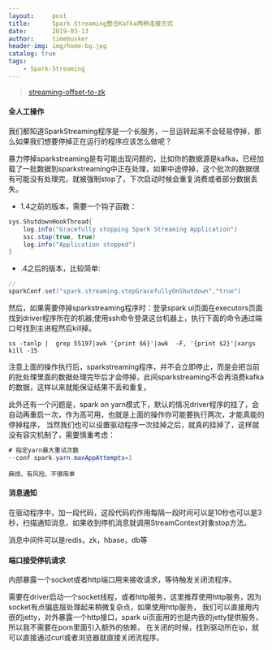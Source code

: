 ```yaml
---
layout:     post
title:      Spark Streaming整合Kafka两种连接方式
date:       2019-03-13
author:     timebusker
header-img: img/home-bg.jpg
catalog: true
tags:
    - Spark-Streaming
---
```


> [streaming-offset-to-zk](https://github.com/qindongliang/streaming-offset-to-zk)

#### 全人工操作

我们都知道SparkStreaming程序是一个长服务，一旦运转起来不会轻易停掉，那么如果我们想要停掉正在运行的程序应该怎么做呢？

暴力停掉sparkstreaming是有可能出现问题的，比如你的数据源是kafka，已经加载了一批数据到sparkstreaming中正在处理，如果中途停掉，这个批次的数据很有可能没有处理完，就被强制stop了，下次启动时候会重复消费或者部分数据丢失。

- 1.4之前的版本，需要一个钩子函数：

```scala
sys.ShutdownHookThread{  
    log.info("Gracefully stopping Spark Streaming Application")  
    ssc.stop(true, true)  
    log.info("Application stopped")  
}  
```

- .4之后的版本，比较简单:

```scala
// 
sparkConf.set("spark.streaming.stopGracefullyOnShutdown","true")  
```

然后，如果需要停掉sparkstreaming程序时：登录spark ui页面在executors页面找到driver程序所在的机器;使用ssh命令登录这台机器上，执行下面的命令通过端口号找到主进程然后kill掉。

```shell
ss -tanlp |  grep 55197|awk '{print $6}'|awk  -F, '{print $2}'|xargs kill -15  
```

注意上面的操作执行后，sparkstreaming程序，并不会立即停止，而是会把当前的批处理里面的数据处理完毕后才会停掉，此间sparkstreaming不会再消费kafka的数据，这样以来就能保证结果不丢和重复。

此外还有一个问题是，spark on yarn模式下，默认的情况driver程序的挂了，会自动再重启一次，作为高可用，也就是上面的操作你可能要执行两次，才能真能的停掉程序，
当然我们也可以设置驱动程序一次挂掉之后，就真的挂掉了，这样就没有容灾机制了，需要慎重考虑：

```java
# 指定yarn最大重试次数
--conf spark.yarn.maxAppAttempts=1  
```

`麻烦、有风险、不够简单`

#### 消息通知

在驱动程序中，加一段代码，这段代码的作用每隔一段时间可以是10秒也可以是3秒，扫描通知消息，如果收到停机消息就调用StreamContext对象stop方法。

消息中间件可以是redis，zk，hbase，db等


#### 端口接受停机请求

内部暴露一个socket或者http端口用来接收请求，等待触发关闭流程序。

需要在driver启动一个socket线程，或者http服务，这里推荐使用http服务，因为socket有点偏底层处理起来稍微复杂点，如果使用http服务，
我们可以直接用内嵌的jetty，对外暴露一个http接口，spark ui页面用的也是内嵌的jetty提供服务，所以我不需要在pom里面引入额外的依赖，
在关闭的时候，找到驱动所在ip，就可以直接通过curl或者浏览器就直接关闭流程序。


